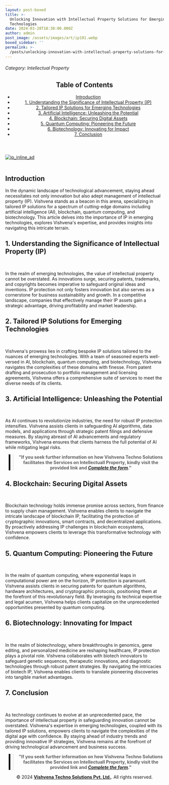 ```yaml
---
layout: post-boxed
title: >-
  Unlocking Innovation with Intellectual Property Solutions for Emerging
  Technologies
date: 2024-03-28T18:30:00.000Z
author: admin
post_image: /assets/images/art/ip101.webp
boxed_sidebar: ''
permalink: >-
  /posts/unlocking-innovation-with-intellectual-property-solutions-for-emerging-technologies
---
```


###### Category: Intellectual Property

<html lang="en">
<head>
    <meta charset="UTF-8">
    <meta name="viewport" content="width=device-width, initial-scale=1.0">
    <title><h1>Unlocking Innovation with Intellectual Property Solutions for Emerging Technologies</h1></title>
    <meta name="description" content="Discover how Vishvena's tailored IP solutions empower businesses in emerging tech, from AI to blockchain. Safeguard innovation with us.">
</head>
<body>
   <header>
	<h2>Table of Contents</h2>
       <nav>
			<ul>
				<li><a href="#introduction">Introduction</a></li>
				<li><a href="#1">1. Understanding the Significance of Intellectual Property (IP)</a></li>
				<li><a href="#2">2. Tailored IP Solutions for Emerging Technologies</a></li>
				<li><a href="#3">3. Artificial Intelligence: Unleashing the Potential</a></li>
				<li><a href="#4">4. Blockchain: Securing Digital Assets</a></li>	
				<li><a href="#5">5. Quantum Computing: Pioneering the Future</a></li>	
				<li><a href="#6">6. Biotechnology: Innovating for Impact</a></li>
				<li><a href="#7">7. Conclusion</a></li>
		</ul>
	</nav>
</header>

<a href="/contact">
  <img src="/assets/images/art/ip ads a.webp" alt="ip_inline_ad" style="max-width:100%; height:auto;">
</a>
<br><br>

<article>
    <section id="introduction">
        <h2>Introduction</h2>
        <p>In the dynamic landscape of technological advancement, staying ahead necessitates not only innovation but also adept management of intellectual property (IP). Vishvena stands as a beacon in this arena, specializing in tailored IP solutions for a spectrum of cutting-edge domains including artificial intelligence (AI), blockchain, quantum computing, and biotechnology. This article delves into the importance of IP in emerging technologies, explores Vishvena's expertise, and provides insights into navigating this intricate terrain.</p>

</section>

<section id="1">
	<h2>1. Understanding the Significance of Intellectual Property (IP)</h2>

<img src="/assets/images/art/vip1.webp" alt="" style="max-width:100%; height:auto;"><br><br>

<p>In the realm of emerging technologies, the value of intellectual property cannot be overstated. As innovations surge, securing patents, trademarks, and copyrights becomes imperative to safeguard original ideas and inventions. IP protection not only fosters innovation but also serves as a cornerstone for business sustainability and growth. In a competitive landscape, companies that effectively manage their IP assets gain a strategic advantage, driving profitability and market leadership.</p>

</section>

<section id="2">
	<h2>2. Tailored IP Solutions for Emerging Technologies</h2>

<img src="/assets/images/art/vip2.webp" alt="" style="max-width:100%; height:auto;"><br><br>

<p>Vishvena's prowess lies in crafting bespoke IP solutions tailored to the nuances of emerging technologies. With a team of seasoned experts well-versed in AI, blockchain, quantum computing, and biotechnology, Vishvena navigates the complexities of these domains with finesse. From patent drafting and prosecution to portfolio management and licensing agreements, Vishvena offers a comprehensive suite of services to meet the diverse needs of its clients.</p>

</section>

<section id="3">
	<h2>3. Artificial Intelligence: Unleashing the Potential</h2>

<img src="/assets/images/art/vip3.webp" alt="" style="max-width:100%; height:auto;"><br><br>

<p>As AI continues to revolutionize industries, the need for robust IP protection intensifies. Vishvena assists clients in safeguarding AI algorithms, data models, and applications through strategic patent filings and defensive measures. By staying abreast of AI advancements and regulatory frameworks, Vishvena ensures that clients harness the full potential of AI while mitigating legal risks.</p>

</section>

<center><blockquote style="position:relative;">
<p><b style="font-size:1em;">"If you seek further information on how Vishvena Techno Solutions facilitates the Services on Intellectuall Property, kindly visit the provided link and <a href="/contact"><i>Complete the form</i></a>."</b></p>
<div style="position:absolute; top:0; bottom:0; left:-15px; border-left:5px solid black;"></div>
</blockquote></center>

<section id="4">
	<h2>4. Blockchain: Securing Digital Assets</h2>

<img src="/assets/images/art/vip4.webp" alt="" style="max-width:100%; height:auto;"><br><br>

<p>Blockchain technology holds immense promise across sectors, from finance to supply chain management. Vishvena enables clients to navigate the intricate landscape of blockchain IP, facilitating the protection of cryptographic innovations, smart contracts, and decentralized applications. By proactively addressing IP challenges in blockchain ecosystems, Vishvena empowers clients to leverage this transformative technology with confidence.</p>

</section>

<section id="5">
	<h2>5. Quantum Computing: Pioneering the Future</h2>

<img src="/assets/images/art/vip5.webp" alt="" style="max-width:100%; height:auto;"><br><br>

<p>In the realm of quantum computing, where exponential leaps in computational power are on the horizon, IP protection is paramount. Vishvena assists clients in securing patents for quantum algorithms, hardware architectures, and cryptographic protocols, positioning them at the forefront of this revolutionary field. By leveraging its technical expertise and legal acumen, Vishvena helps clients capitalize on the unprecedented opportunities presented by quantum computing.</p>

</section>

<section id="6">
	<h2>6. Biotechnology: Innovating for Impact</h2>

<img src="/assets/images/art/vip6.webp" alt="" style="max-width:100%; height:auto;"><br><br>

<p>In the realm of biotechnology, where breakthroughs in genomics, gene editing, and personalized medicine are reshaping healthcare, IP protection plays a pivotal role. Vishvena collaborates with biotech innovators to safeguard genetic sequences, therapeutic innovations, and diagnostic technologies through robust patent strategies. By navigating the intricacies of biotech IP, Vishvena enables clients to translate pioneering discoveries into tangible market advantages.</p>

</section>

<section id="7">
	<h2>7. Conclusion</h2>

<img src="/assets/images/art/vip7.webp" alt="" style="max-width:100%; height:auto;"><br><br>

<p>As technology continues to evolve at an unprecedented pace, the importance of intellectual property in safeguarding innovation cannot be overstated. Vishvena's expertise in emerging technologies, coupled with its tailored IP solutions, empowers clients to navigate the complexities of the digital age with confidence. By staying ahead of industry trends and providing innovative IP strategies, Vishvena remains at the forefront of driving technological advancement and business success.</p>

</section>

</article>

<center><blockquote style="position:relative;">
<p><b style="font-size:1em;">"If you seek further information on how Vishvena Techno Solutions facilitates the Services on Intellectuall Property, kindly visit the provided link and <a href="/contact"><i>Complete the form</i></a>."</b></p>
<div style="position:absolute; top:0; bottom:0; left:-15px; border-left:5px solid black;"></div>
</blockquote></center>

<footer>
<center><p>&copy; 2024 <a href="https://vishvena.com"><b>Vishvena Techno Solutions Pvt. Ltd.</b></a>. All rights reserved.</p></center>

</footer>
</body>
</html>

